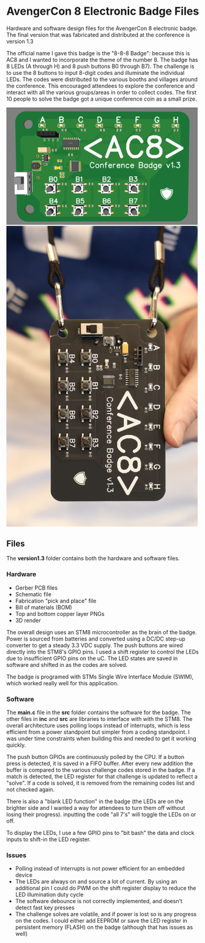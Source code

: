 # AvengerCon 8 Electronic Badge Files

Hardware and software design files for the AvengerCon 8 electronic badge. The final version that was fabricated and distributed at the conference is version 1.3

The official name I gave this badge is the "8-8-8 Badge": because this is AC8 and I wanted to incorporate the theme of the number 8. The badge has 8 LEDs (A through H) and 8 push buttons B0 through B7). The challenge is to use the 8 buttons to input 8-digit codes and illuminate the individual LEDs. The codes were distributed to the various booths and villages around the conference. This encouraged attendees to explore the conference and interact with all the various groups/areas in order to collect codes. The first 10 people to solve the badge got a unique conference coin as a small prize.

<img src="3d_render.png" width="500"/>
<img src="badge_IRL.jpg" width="500"/>

## Files

The **version1.3** folder contains both the hardware and software files.

### Hardware

 - Gerber PCB files
 - Schematic file
 - Fabrication "pick and place" file
 - Bill of materials (BOM) 
 - Top and bottom copper layer PNGs
 - 3D render

The overall design uses an STM8 microcontroller as the brain of the badge. Power is sourced from batteries and converted using a DC/DC step-up converter to get a steady 3.3 VDC supply. The push buttons are wired directly into the STM8's GPIO pins. I used a shift register to control the LEDs due to insufficient GPIO pins on the uC. The LED states are saved in software and shifted in as the codes are solved.

The badge is programed with STMs Single Wire Interface Module (SWIM), which worked really well for this application.

### Software

The **main.c** file in the **src** folder contains the software for the badge. The other files in **inc** and **src** are libraries to interface with with the STM8. The overall architecture uses polling loops instead of interrupts, which is less efficient from a power standpoint but simpler from a coding standpoint. I was under time constraints when building this and needed to get it working quickly.

The push button GPIOs are continuously polled by the CPU. If a button press is detected, it is saved in a FIFO buffer. After every new addition the buffer is compared to the various challenge codes stored in the badge. If a match is detected, the LED register for that challenge is updated to reflect a "solve". If a code is solved, it is removed from the remaining codes list and not checked again.

There is also a "blank LED function" in the badge (the LEDs are on the brighter side and I wanted a way for attendees to turn them off without losing their progress). inputting the code "all 7's" will toggle the LEDs on or off.

To display the LEDs, I use a few GPIO pins to "bit bash" the data and clock inputs to shift-in the LED register.

### Issues
- Polling instead of interrupts is not power efficient for an embedded device
- The LEDs are always on and source a lot of current. By using an additional pin I could do PWM on the shift register display to reduce the LED illumination duty cycle
- The software debounce is not correctly implemented, and doesn't detect fast key presses
- The challenge solves are volatile, and if power is lost so is any progress on the codes. I could either add EEPROM or save the LED register in persistent memory (FLASH) on the badge (although that has issues as well)
